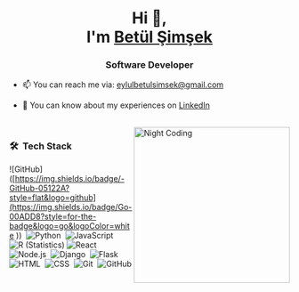 <h1 align="center">Hi 👋, 
</br>
I'm <a href="https://betulsimsek.com" target="blank">
Betül Şimşek</a></h1>
<h3 align="center">Software Developer</h3>

- 📫 You can reach me via: eylulbetulsimsek@gmail.com

- 📄 You can know about my experiences on <a href="https://www.linkedin.com/in/betulsimsekk" target="blank">LinkedIn</a>
<br/>


<img alt="Night Coding" src="https://github.com/arsentieva/arsentieva/blob/main/code.gif?raw=true" align="right" height="280" />

### 🛠 &nbsp;Tech Stack

![GitHub]([https://img.shields.io/badge/-GitHub-05122A?style=flat&logo=github](https://img.shields.io/badge/Go-00ADD8?style=for-the-badge&logo=go&logoColor=white
))&nbsp;
![Python](https://img.shields.io/badge/-Python-05122A?style=flat&logo=python)&nbsp;
![JavaScript](https://img.shields.io/badge/-JavaScript-05122A?style=flat&logo=javascript)&nbsp;
![R (Statistics)](https://img.shields.io/badge/-R-05122A?style=flat&logo=R&logoColor=276DC3)
![React](https://img.shields.io/badge/-React-05122A?style=flat&logo=react)&nbsp;
![Node.js](https://img.shields.io/badge/-Node.js-05122A?style=flat&logo=node.js)&nbsp;
![Django](https://img.shields.io/badge/-Django-05122A?style=flat&logo=django&logoColor=092E20)&nbsp;
![Flask](https://img.shields.io/badge/-Flask-05122A?style=flat&logo=flask)&nbsp;
![HTML](https://img.shields.io/badge/-HTML-05122A?style=flat&logo=HTML5)&nbsp;
![CSS](https://img.shields.io/badge/-CSS-05122A?style=flat&logo=CSS3&logoColor=1572B6)&nbsp;
![Git](https://img.shields.io/badge/-Git-05122A?style=flat&logo=git)&nbsp;
![GitHub](https://img.shields.io/badge/-GitHub-05122A?style=flat&logo=github)&nbsp;
